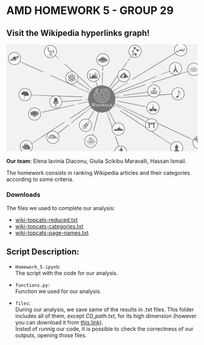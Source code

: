 # AMD HOMEWORK 5 - GROUP 29
## Visit the Wikipedia hyperlinks graph!
  
![](Image.png)
  
**Our team**: Elena lavinia Diaconu, Giulia Scikibu Maravalli, Hassan Ismail.  

The homework consists in ranking Wikipedia articles and their categories according to some criteria.

### Downloads
The files we used to complete our analysis:
- [wiki-topcats-reduced.txt](https://drive.google.com/file/d/1ghPJ4g6XMCUDFQ2JPqAVveLyytG8gBfL/view)
- [wiki-topcats-categories.txt](https://snap.stanford.edu/data/wiki-topcats.html)
- [wiki-topcats-page-names.txt](https://snap.stanford.edu/data/wiki-topcats.html)

## Script Description:
- `Homework_5.ipynb`:  
The script with the code for our analysis.

- `functions.py`:   
Function we used for our analysis.

- `files`:  
During our analysis, we save same of the results in .txt files. This folder includes all of them, except *C0_path.txt*, for its high dimension (however you can download it from [this link](https://drive.google.com/file/d/1Y0cq5ZCnVGcq0-Xt9kkgJxpSD3ISxCZQ/view?usp=sharing)).  
Insted of runnig our code, it is possible to check the correctness of our outputs, opening those files.
